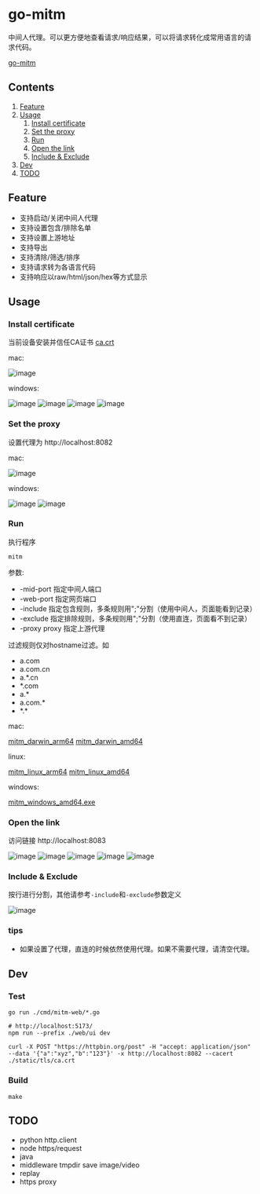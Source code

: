 # go-mitm

中间人代理。可以更方便地查看请求/响应结果，可以将请求转化成常用语言的请求代码。

[go-mitm](https://github.com/lizongying/go-mitm)

## Contents

1. [Feature](#Feature)
2. [Usage](#Usage)
    1. [Install certificate](#Install-certificate)
    2. [Set the proxy](#Set-the-proxy)
    3. [Run](#Run)
    4. [Open the link](#Open-the-link)
    5. [Include & Exclude](#Include--Exclude)
3. [Dev](#Dev)
4. [TODO](#TODO)

## Feature

* 支持启动/关闭中间人代理
* 支持设置包含/排除名单
* 支持设置上游地址
* 支持导出
* 支持清除/筛选/排序
* 支持请求转为各语言代码
* 支持响应以raw/html/json/hex等方式显示

## Usage

### Install certificate

当前设备安装并信任CA证书 [ca.crt](https://github.com/lizongying/go-mitm/releases/download/v0.0.5/ca.crt)

mac:

![image](./screenshot/img_5.png)

windows:

![image](./screenshot/img_7.png)
![image](./screenshot/img_8.png)
![image](./screenshot/img_9.png)
![image](./screenshot/img_10.png)

### Set the proxy

设置代理为 http://localhost:8082

mac:

![image](./screenshot/img_6.png)

windows:

![image](./screenshot/img_12.png)
![image](./screenshot/img_13.png)

### Run

执行程序

```shell
mitm
```

参数:

* -mid-port 指定中间人端口
* -web-port 指定网页端口
* -include 指定包含规则，多条规则用";"分割（使用中间人，页面能看到记录）
* -exclude 指定排除规则，多条规则用";"分割（使用直连，页面看不到记录）
* -proxy proxy 指定上游代理

过滤规则仅对hostname过滤。如

* a.com
* a.com.cn
* a.*.cn
* *.com
* a.*
* a.com.*
* \*.*

mac:

[mitm_darwin_arm64](https://github.com/lizongying/go-mitm/releases/download/v0.0.5/mitm_darwin_arm64)
[mitm_darwin_amd64](https://github.com/lizongying/go-mitm/releases/download/v0.0.5/mitm_darwin_amd64)

linux:

[mitm_linux_arm64](https://github.com/lizongying/go-mitm/releases/download/v0.0.5/mitm_linux_arm64)
[mitm_linux_amd64](https://github.com/lizongying/go-mitm/releases/download/v0.0.5/mitm_linux_amd64)

windows:

[mitm_windows_amd64.exe](https://github.com/lizongying/go-mitm/releases/download/v0.0.5/mitm_windows_amd64.exe)

### Open the link

访问链接 http://localhost:8083

![image](./screenshot/img.png)
![image](./screenshot/img_1.png)
![image](./screenshot/img_4.png)
![image](./screenshot/img_2.png)
![image](./screenshot/img_3.png)

### Include & Exclude

按行进行分割，其他请参考`-include`和`-exclude`参数定义

![image](./screenshot/img_11.png)

### tips

* 如果设置了代理，直连的时候依然使用代理。如果不需要代理，请清空代理。

## Dev

### Test

```shell
go run ./cmd/mitm-web/*.go

# http://localhost:5173/
npm run --prefix ./web/ui dev

curl -X POST "https://httpbin.org/post" -H "accept: application/json" --data '{"a":"xyz","b":"123"}' -x http://localhost:8082 --cacert ./static/tls/ca.crt

```

### Build

```shell
make
```

## TODO

* python http.client
* node https/request
* java
* middleware tmpdir save image/video
* replay
* https proxy
